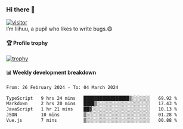 ### Hi there 👋
[![visitor](https://visitor-badge.glitch.me/badge?page_id=liihuu&right_color=blue)](https://github.com/liihuu)<br>
I’m liihuu, a pupil who likes to write bugs.😄


#### 🏆 Profile trophy
[![trophy](https://github-profile-trophy.vercel.app?username=liihuu&margin-w=16&margin-h=16&rank=-C,-B)](https://github.com/liihuu)


#### 📊 Weekly development breakdown
<!--START_SECTION:waka-->

```txt
From: 26 February 2024 - To: 04 March 2024

TypeScript   9 hrs 24 mins   █████████████████▒░░░░░░░   69.92 %
Markdown     2 hrs 20 mins   ████▒░░░░░░░░░░░░░░░░░░░░   17.43 %
JavaScript   1 hr 21 mins    ██▓░░░░░░░░░░░░░░░░░░░░░░   10.13 %
JSON         10 mins         ▒░░░░░░░░░░░░░░░░░░░░░░░░   01.28 %
Vue.js       7 mins          ▒░░░░░░░░░░░░░░░░░░░░░░░░   00.88 %
```

<!--END_SECTION:waka-->

<!--
**liihuu/liihuu** is a ✨ _special_ ✨ repository because its `README.md` (this file) appears on your GitHub profile.

Here are some ideas to get you started:

- 🔭 I’m currently working on ...
- 🌱 I’m currently learning ...
- 👯 I’m looking to collaborate on ...
- 🤔 I’m looking for help with ...
- 💬 Ask me about ...
- 📫 How to reach me: ...
- 😄 Pronouns: ...
- ⚡ Fun fact: ...
-->
